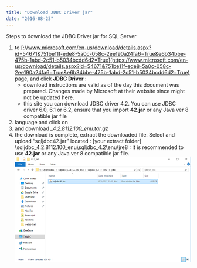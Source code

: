 ```yaml
---
title: "Download JDBC Driver jar"
date: "2016-08-23"
---
```


Steps to download the JDBC Driver jar for SQL Server

1. to [://www.microsoft.com/en-us/download/details.aspx?id=54671&751be11f-ede8-5a0c-058c-2ee190a24fa6=True&e6b34bbe-475b-1abd-2c51-b5034bcdd6d2=True](https://www.microsoft.com/en-us/download/details.aspx?id=54671&751be11f-ede8-5a0c-058c-2ee190a24fa6=True&e6b34bbe-475b-1abd-2c51-b5034bcdd6d2=True) page, and click **JDBC Driver** :
    - download instructions are valid as of the day this document was prepared. Changes made by Microsoft at their website since might not be updated here.
    - this site you can download JDBC driver 4.2. You can use JDBC driver 6.0, 6.1 or 6.2, ensure that you import **42.jar** or any Java ver 8 compatible jar file
2. language and click on
3. and download _\_4.2.8112.100\_enu.tar.gz_
4. the download is complete, extract the downloaded file. Select and upload “sqljdbc42.jar” located : \[your extract folder\] \\sqljdbc\_4.2.8112.100\_enu\\sqljdbc\_4.2\\enu\\jre8 : It is recommended to use **42.jar** or any Java ver 8 compatible jar file. [![](../assets/jdbc_driver_step4.png)](../assets/jdbc_driver_step4.png)
